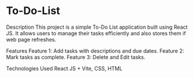 # To-Do-List
Description
This project is a simple To-Do List application built using React JS. It allows users to manage their tasks efficiently and also stores them if web page refreshes.

Features
Feature 1: Add tasks with descriptions and due dates.
Feature 2: Mark tasks as complete.
Feature 3: Delete and Edit tasks.

Technologies Used
React JS + Vite, CSS, HTML
